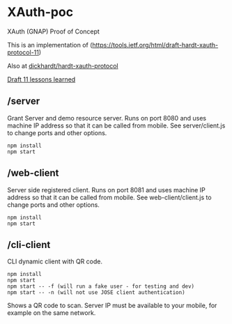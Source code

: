 # XAuth-poc
XAuth (GNAP) Proof of Concept

This is an implementation of (https://tools.ietf.org/html/draft-hardt-xauth-protocol-11)

Also at [dickhardt/hardt-xauth-protocol](https://github.com/dickhardt/hardt-xauth-protocol)

[Draft 11 lessons learned](https://github.com/dickhardt/XAuth-poc/wiki/Lessons-Learned---draft-11---initial-version)

## /server
Grant Server and demo resource server.
Runs on port 8080 and uses machine IP address so that it can be called from mobile.
See server/client.js to change ports and other options.

    npm install
    npm start

## /web-client
Server side registered client.
Runs on port 8081 and uses machine IP address so that it can be called from mobile.
See web-client/client.js to change ports and other options.

    npm install
    npm start

## /cli-client
CLI dynamic client with QR code.

    npm install
    npm start       
    npm start -- -f (will run a fake user - for testing and dev)
    npm start -- -n (will not use JOSE client authentication)


Shows a QR code to scan. Server IP must be available to your mobile, for example on the same network.



